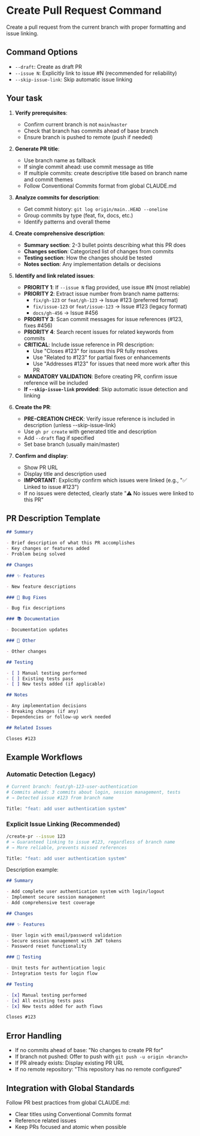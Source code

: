 # Create Pull Request Command

Create a pull request from the current branch with proper formatting and issue linking.

## Command Options

- `--draft`: Create as draft PR
- `--issue N`: Explicitly link to issue #N (recommended for reliability)
- `--skip-issue-link`: Skip automatic issue linking

## Your task

1. **Verify prerequisites**:
   - Confirm current branch is not `main`/`master`
   - Check that branch has commits ahead of base branch
   - Ensure branch is pushed to remote (push if needed)

2. **Generate PR title**:
   - Use branch name as fallback
   - If single commit ahead: use commit message as title
   - If multiple commits: create descriptive title based on branch name and commit themes
   - Follow Conventional Commits format from global CLAUDE.md

3. **Analyze commits for description**:
   - Get commit history: `git log origin/main..HEAD --oneline`
   - Group commits by type (feat, fix, docs, etc.)
   - Identify patterns and overall theme

4. **Create comprehensive description**:
   - **Summary section**: 2-3 bullet points describing what this PR does
   - **Changes section**: Categorized list of changes from commits
   - **Testing section**: How the changes should be tested
   - **Notes section**: Any implementation details or decisions

5. **Identify and link related issues**:
   - **PRIORITY 1**: If `--issue N` flag provided, use issue #N (most reliable)
   - **PRIORITY 2**: Extract issue number from branch name patterns:
     - `fix/gh-123` or `feat/gh-123` → Issue #123 (preferred format)
     - `fix/issue-123` or `feat/issue-123` → Issue #123 (legacy format)
     - `docs/gh-456` → Issue #456
   - **PRIORITY 3**: Scan commit messages for issue references (#123, fixes #456)
   - **PRIORITY 4**: Search recent issues for related keywords from commits
   - **CRITICAL**: Include issue reference in PR description:
     - Use "Closes #123" for issues this PR fully resolves
     - Use "Related to #123" for partial fixes or enhancements
     - Use "Addresses #123" for issues that need more work after this PR
   - **MANDATORY VALIDATION**: Before creating PR, confirm issue reference will be included
   - **If `--skip-issue-link` provided**: Skip automatic issue detection and linking

6. **Create the PR**:
   - **PRE-CREATION CHECK**: Verify issue reference is included in description (unless --skip-issue-link)
   - Use `gh pr create` with generated title and description
   - Add `--draft` flag if specified
   - Set base branch (usually main/master)

7. **Confirm and display**:
   - Show PR URL
   - Display title and description used
   - **IMPORTANT**: Explicitly confirm which issues were linked (e.g., "✅ Linked to issue #123")
   - If no issues were detected, clearly state "⚠️ No issues were linked to this PR"

## PR Description Template

```markdown
## Summary

- Brief description of what this PR accomplishes
- Key changes or features added
- Problem being solved

## Changes

### ✨ Features

- New feature descriptions

### 🐛 Bug Fixes

- Bug fix descriptions

### 📚 Documentation

- Documentation updates

### 🔧 Other

- Other changes

## Testing

- [ ] Manual testing performed
- [ ] Existing tests pass
- [ ] New tests added (if applicable)

## Notes

- Any implementation decisions
- Breaking changes (if any)
- Dependencies or follow-up work needed

## Related Issues

Closes #123
```

## Example Workflows

### Automatic Detection (Legacy)

```bash
# Current branch: feat/gh-123-user-authentication
# Commits ahead: 3 commits about login, session management, tests
# → Detected issue #123 from branch name

Title: "feat: add user authentication system"
```

### Explicit Issue Linking (Recommended)

```bash
/create-pr --issue 123
# → Guaranteed linking to issue #123, regardless of branch name
# → More reliable, prevents missed references

Title: "feat: add user authentication system"
```

Description example:

```markdown
## Summary

- Add complete user authentication system with login/logout
- Implement secure session management
- Add comprehensive test coverage

## Changes

### ✨ Features

- User login with email/password validation
- Secure session management with JWT tokens
- Password reset functionality

### 🧪 Testing

- Unit tests for authentication logic
- Integration tests for login flow

## Testing

- [x] Manual testing performed
- [x] All existing tests pass
- [x] New tests added for auth flows

Closes #123
```

## Error Handling

- If no commits ahead of base: "No changes to create PR for"
- If branch not pushed: Offer to push with `git push -u origin <branch>`
- If PR already exists: Display existing PR URL
- If no remote repository: "This repository has no remote configured"

## Integration with Global Standards

Follow PR best practices from global CLAUDE.md:

- Clear titles using Conventional Commits format
- Reference related issues
- Keep PRs focused and atomic when possible
